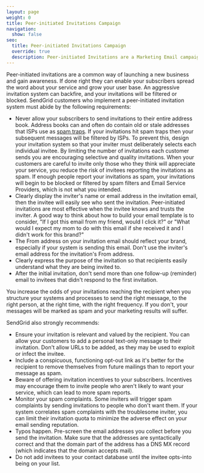 ```yaml
---
layout: page
weight: 0
title: Peer-initiated Invitations Campaign
navigation:
  show: false
seo:
  title: Peer-initiated Invitations Campaign
  override: true
  description: Peer-initiated Invitations are a Marketing Email campaign where you get customers to invite their friends and family. There are some caveats to consider about this marketing method.
---
```


Peer-initiated invitations are a common way of launching a new business and gain awareness. If done right they can enable your subscribers spread the word about your service and grow your user base. An aggressive invitation system can backfire, and your invitations will be filtered or blocked. SendGrid customers who implement a peer-initiated invitation system must abide by the following requirements:

* Never allow your subscribers to send invitations to their entire address book. Address books can and often do contain old or stale addresses that ISPs use as [spam traps]({{root_url}}/glossary/spam-traps/). If your invitations hit spam traps then your subsequent messages will be filtered by ISPs. To prevent this, design your invitation system so that your inviter must deliberately selects each individual invitee. By limiting the number of invitations each customer sends you are encouraging selective and quality invitations. When your customers are careful to invite only those who they think will appreciate your service, you reduce the risk of invitees reporting the invitations as spam. If enough people report your invitations as spam, your invitations will begin to be blocked or filtered by spam filters and Email Service Providers, which is not what you intended.
* Clearly display the inviter's name or email address in the invitation email, then the invitee will easily see who sent the invitation. Peer-initiated invitations are most effective when the invitee knows and trusts the inviter. A good way to think about how to build your email template is to consider, "If I got this email from my friend, would I click it?" or "What would I expect my mom to do with this email if she received it and I didn't work for this brand?"
* The From address on your invitation email should reflect your brand, especially if your system is sending this email. Don't use the inviter's email address for the invitation's From address.
* Clearly express the purpose of the invitation so that recipients easily understand what they are being invited to.
* After the initial invitation, don't send more than one follow-up (reminder) email to invitees that didn't respond to the first invitation.

<call-out>

 You increase the odds of your invitations reaching the recipient when you structure your systems and processes to send the right message, to the right person, at the right time, with the right frequency. If you don't, your messages will be marked as spam and your marketing results will suffer.
 
</call-out>

SendGrid also strongly recommends:

* Ensure your invitation is relevant and valued by the recipient. You can allow your customers to add a personal text-only message to their invitation. Don't allow URLs to be added, as they may be used to exploit or infect the invitee.
* Include a conspicuous, functioning opt-out link as it's better for the recipient to remove themselves from future mailings than to report your message as spam.
* Beware of offering invitation incentives to your subscribers. Incentives may encourage them to invite people who aren't likely to want your service, which can lead to more spam reports.
* Monitor your spam complaints. Some inviters will trigger spam complaints by sending invitations to people who don't want them. If your system correlates spam complaints with the troublesome inviter, you can limit their invitation quota to minimize the adverse effect on your email sending reputation.
* Typos happen. Pre-screen the email addresses you collect before you send the invitation. Make sure that the addresses are syntactically correct and that the domain part of the address has a DNS MX record (which indicates that the domain accepts mail).
* Do not add invitees to your contact database until the invitee opts-into being on your list.

